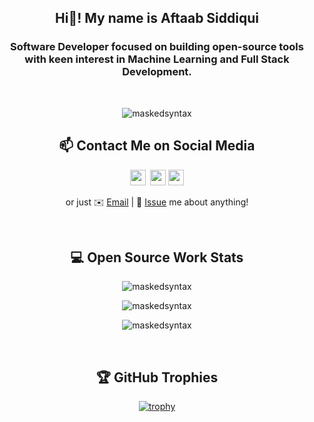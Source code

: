 <!-- Intro -->
<h2 align="center">Hi👋! My name is Aftaab Siddiqui</h2>
<h3 align="center">Software Developer focused on building open-source tools with keen interest in Machine Learning and Full Stack Development.</h3>

<!-- Profile Visits -->
<br>
<p align="center"> <img src="https://komarev.com/ghpvc/?username=maskedsyntax&label=Profile%20views&color=0e75b6&style=flat" alt="maskedsyntax" /> </p>

<h2 align="center">📫 Contact Me on Social Media</h2>
<div align="center">

<p align="center">
  <a href="https://threads.net/@aftaab___"><img src="https://img.shields.io/badge/threads-%23000000.svg?&style=for-the-badge&logo=threads&logoColor=white" height=25></a> 
  <a href="https://www.linkedin.com//in/aftaabsiddiqui/"><img src="https://img.shields.io/badge/linkedin-%230077B5.svg?&style=for-the-badge&logo=linkedin&logoColor=white" height=25></a> 
  <a href="https://www.medium.com/@aftaab2507/"><img src="https://img.shields.io/badge/medium-%23111111.svg?&style=for-the-badge&logo=medium&logoColor=white" height=25></a> 
</p>

<!-- [Threads][-1] | [LinkedIn][0] | [Medium][1]  -->
or just ✉️ [Email](mailto:aftaab2507@gmail.com) | 💬 [Issue](https://github.com/maskedsyntax/maskedsyntax/issues/me) me about anything!

</div>

<br>

<!-- Highlight Projects 
<h2 align="center">🗂️ Highlight Projects</h2> 
<div align="center">
  <a href="https://github.com/maskedsyntax/AStarPathfinder">
    <img align="center" src="https://github-readme-stats.vercel.app/api/pin/?username=maskedsyntax&repo=AStarPathfinder&show_icons=true&line_height=27&title_color=6aa6f8&text_color=8a919a&icon_color=6aa6f8&bg_color=22272e" alt="AStarPathfinder" />
  </a>
  &nbsp;
  <a href="https://github.com/maskedsyntax/ARM7-Assembler">
    <img align="center" src="https://github-readme-stats.vercel.app/api/pin/?username=maskedsyntax&repo=ARM7-Assembler&show_icons=true&line_height=27&title_color=6aa6f8&text_color=8a919a&icon_color=6aa6f8&bg_color=22272e" alt="ARM7-Assembler" />
  </a>
  &nbsp;
  <a href="https://github.com/maskedsyntax/DocumentScanner">
    <img align="center" src="https://github-readme-stats.vercel.app/api/pin/?username=maskedsyntax&repo=DocumentScanner&show_icons=true&line_height=27&title_color=6aa6f8&text_color=8a919a&icon_color=6aa6f8&bg_color=22272e" alt="DocumentScanner" />
  </a>
  &nbsp;
  <a href="https://github.com/maskedsyntax/2-Stage-OpAmp-Analysis">
    <img align="center" src="https://github-readme-stats.vercel.app/api/pin/?username=maskedsyntax&repo=2-Stage-OpAmp-Analysis&show_icons=true&line_height=27&title_color=6aa6f8&text_color=8a919a&icon_color=6aa6f8&bg_color=22272e" alt="2-Stage-OpAmp-Analysis" />
  </a>
  &nbsp;
</div>

<br>
-->

<h2 align="center">💻 Open Source Work Stats</h2> 
<div align="center">
  <p>
    <img src="https://github-readme-stats.vercel.app/api?username=maskedsyntax&show_icons=true&locale=en&theme=github" alt="maskedsyntax" />
  </p>
  
  <p>
    <img src="https://github-readme-stats.vercel.app/api/top-langs?username=maskedsyntax&show_icons=true&locale=en&layout=compact&theme=github" alt="maskedsyntax" />
  </p>
  
  <p>
    <img src="https://github-readme-streak-stats.herokuapp.com/?user=maskedsyntax&theme=github" alt="maskedsyntax" />
  </p>
</div>
<br>


<h2 align="center">🏆 GitHub Trophies</h2>
<div align="center">
  
[![trophy](https://github-profile-trophy.vercel.app/?username=maskedsyntax&theme=github&column=7)](https://github.com/ryo-ma/github-profile-trophy)

</div>

<br>

[-1]: https://threads.net/@aftaab___
[0]: https://www.linkedin.com//in/aftaabsiddiqui/
[1]: https://www.medium.com/@aftaab2507/
[2]: https://segmentfault.com/u/lizheming
[3]: https://www.v2ex.com/member/lizheming
